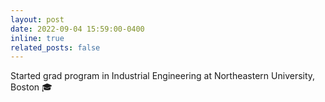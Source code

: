 ```yaml
---
layout: post
date: 2022-09-04 15:59:00-0400
inline: true
related_posts: false
---
```


Started grad program in Industrial Engineering at Northeastern University, Boston 🎓
